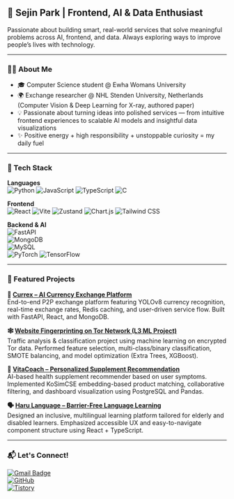## 🌱 Sejin Park | Frontend, AI & Data Enthusiast

Passionate about building smart, real-world services that solve meaningful problems across AI, frontend, and data. Always exploring ways to improve people’s lives with technology.

---

### 👩‍💻 About Me
- 🎓 Computer Science student @ Ewha Womans University  
- 🌍 Exchange researcher @ NHL Stenden University, Netherlands (Computer Vision & Deep Learning for X-ray, authored paper)  
- 💡 Passionate about turning ideas into polished services — from intuitive frontend experiences to scalable AI models and insightful data visualizations  
- ✨ Positive energy + high responsibility + unstoppable curiosity = my daily fuel  

---

### 🔧 Tech Stack

**Languages**  
![Python](https://img.shields.io/badge/-Python-3776AB?style=flat&logo=python&logoColor=white) 
![JavaScript](https://img.shields.io/badge/-JavaScript-F7DF1E?style=flat&logo=javascript&logoColor=black) 
![TypeScript](https://img.shields.io/badge/-TypeScript-3178C6?style=flat&logo=typescript&logoColor=white) 
![C](https://img.shields.io/badge/-C-00599C?style=flat&logo=c&logoColor=white)

**Frontend**  
![React](https://img.shields.io/badge/-React-61DAFB?style=flat&logo=react&logoColor=black) 
![Vite](https://img.shields.io/badge/-Vite-646CFF?style=flat&logo=vite&logoColor=white) 
![Zustand](https://img.shields.io/badge/-Zustand-000000?style=flat&logo=Zustand&logoColor=white) 
![Chart.js](https://img.shields.io/badge/-Chart.js-FF6384?style=flat&logo=chartdotjs&logoColor=white) 
![Tailwind CSS](https://img.shields.io/badge/-Tailwind_CSS-38B2AC?style=flat&logo=tailwind-css&logoColor=white)

**Backend & AI**  
![FastAPI](https://img.shields.io/badge/-FastAPI-009688?style=flat&logo=fastapi&logoColor=white)  
![MongoDB](https://img.shields.io/badge/-MongoDB-47A248?style=flat&logo=mongodb&logoColor=white)  
![MySQL](https://img.shields.io/badge/-MySQL-4479A1?style=flat&logo=mysql&logoColor=white)  
![PyTorch](https://img.shields.io/badge/-PyTorch-EE4C2C?style=flat&logo=pytorch&logoColor=white)
![TensorFlow](https://img.shields.io/badge/-TensorFlow-FF6F00?style=flat&logo=tensorflow&logoColor=white)


---

### 📌 Featured Projects

**💱 [Currex – AI Currency Exchange Platform](https://github.com/Capstone-infinite-challenge/Currex)**  
End-to-end P2P exchange platform featuring YOLOv8 currency recognition, real-time exchange rates, Redis caching, and user-driven service flow. 
Built with FastAPI, React, and MongoDB.

**🕸️ [Website Fingerprinting on Tor Network (L3 ML Project)](https://github.com/2024-MachineLearning-L3/L3_Team_Project)**  
Traffic analysis & classification project using machine learning on encrypted Tor data. 
Performed feature selection, multi-class/binary classification, SMOTE balancing, and model optimization (Extra Trees, XGBoost).

**🧠 [VitaCoach – Personalized Supplement Recommendation](https://github.com/VitaCoach/VitaCoach)**  
AI-based health supplement recommender based on user symptoms.  
Implemented KoSimCSE embedding-based product matching, collaborative filtering, and dashboard visualization using PostgreSQL and Pandas.

**🗣️ [Haru Language – Barrier-Free Language Learning](https://github.com/ORDA-project/haru-language)**  
Designed an inclusive, multilingual learning platform tailored for elderly and disabled learners. 
Emphasized accessible UX and easy-to-navigate component structure using React + TypeScript.

---

### 📬 Let's Connect!
[![Gmail Badge](https://img.shields.io/badge/-sejinbag42@gmail.com-c14438?style=flat&logo=Gmail&logoColor=white)](mailto:sejinbag42@gmail.com)  
[![GitHub](https://img.shields.io/badge/-GitHub-181717?style=flat&logo=github&logoColor=white)](https://github.com/sejin-coding)  
[![Tistory](https://img.shields.io/badge/-Tech%20Blog-000000?style=flat&logo=blogger&logoColor=white)](https://sejin-coding.tistory.com)
